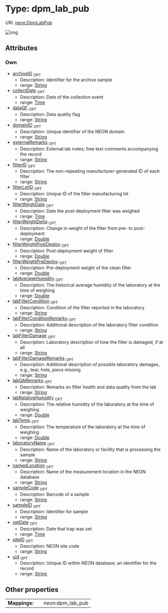
# Type: dpm_lab_pub




URI: [neon:DpmLabPub](https://data.neonscience.org/DpmLabPub)


![img](http://yuml.me/diagram/nofunky;dir:TB/class/[DpmLabPub&#124;uid:string%20%3F;domainID:string%20%3F;siteID:string%20%3F;sampleID:string%20%3F;setDate:time%20%3F;collectDate:time%20%3F;laboratoryName:string%20%3F;archiveID:string%20%3F;externalRemarks:string%20%3F;sampleCode:string%20%3F;dataQF:string%20%3F;namedLocation:string%20%3F;filterID:string%20%3F;filterLotID:string%20%3F;filterWeighDate:time%20%3F;filterWeightDelta:double%20%3F;filterWeightPostDeploy:double%20%3F;filterWeightPreDeploy:double%20%3F;labAverageHumidity:double%20%3F;labFilterCondition:string%20%3F;labFilterConditionRemarks:string%20%3F;labFilterDamage:string%20%3F;labFilterDamageRemarks:string%20%3F;labQARemarks:string%20%3F;labRelativeHumidity:double%20%3F;labTemp:double%20%3F])

## Attributes


### Own

 * [archiveID](archiveID.md)  <sub>OPT</sub>
    * Description: Identifier for the archive sample
    * range: [String](types/String.md)
 * [collectDate](collectDate.md)  <sub>OPT</sub>
    * Description: Date of the collection event
    * range: [Time](types/Time.md)
 * [dataQF](dataQF.md)  <sub>OPT</sub>
    * Description: Data quality flag
    * range: [String](types/String.md)
 * [domainID](domainID.md)  <sub>OPT</sub>
    * Description: Unique identifier of the NEON domain
    * range: [String](types/String.md)
 * [externalRemarks](externalRemarks.md)  <sub>OPT</sub>
    * Description: External lab notes; free text comments accompanying the record
    * range: [String](types/String.md)
 * [filterID](filterID.md)  <sub>OPT</sub>
    * Description: The non-repeating manufacturer-generated ID of each filter
    * range: [String](types/String.md)
 * [filterLotID](filterLotID.md)  <sub>OPT</sub>
    * Description: Unique ID of the filter manufacturing lot
    * range: [String](types/String.md)
 * [filterWeighDate](filterWeighDate.md)  <sub>OPT</sub>
    * Description: Date the post-deployment filter was weighed
    * range: [Time](types/Time.md)
 * [filterWeightDelta](filterWeightDelta.md)  <sub>OPT</sub>
    * Description: Change in weight of the filter from pre- to post-deployment
    * range: [Double](types/Double.md)
 * [filterWeightPostDeploy](filterWeightPostDeploy.md)  <sub>OPT</sub>
    * Description: Post-deployment weight of filter
    * range: [Double](types/Double.md)
 * [filterWeightPreDeploy](filterWeightPreDeploy.md)  <sub>OPT</sub>
    * Description: Pre-deployment weight of the clean filter
    * range: [Double](types/Double.md)
 * [labAverageHumidity](labAverageHumidity.md)  <sub>OPT</sub>
    * Description: The historical average humidity of the laboratory at the time of weighing
    * range: [Double](types/Double.md)
 * [labFilterCondition](labFilterCondition.md)  <sub>OPT</sub>
    * Description: Condition of the filter reported in the laboratory
    * range: [String](types/String.md)
 * [labFilterConditionRemarks](labFilterConditionRemarks.md)  <sub>OPT</sub>
    * Description: Additional description of the laboratory filter condition
    * range: [String](types/String.md)
 * [labFilterDamage](labFilterDamage.md)  <sub>OPT</sub>
    * Description: Laboratory description of how the filter is damaged, if at all
    * range: [String](types/String.md)
 * [labFilterDamageRemarks](labFilterDamageRemarks.md)  <sub>OPT</sub>
    * Description: Additional description of possible laboratory damages, e.g., tear, hole, piece missing
    * range: [String](types/String.md)
 * [labQARemarks](labQARemarks.md)  <sub>OPT</sub>
    * Description: Remarks on filter health and data quality from the lab
    * range: [String](types/String.md)
 * [labRelativeHumidity](labRelativeHumidity.md)  <sub>OPT</sub>
    * Description: The relative humidity of the laboratory at the time of weighing
    * range: [Double](types/Double.md)
 * [labTemp](labTemp.md)  <sub>OPT</sub>
    * Description: The temperature of the laboratory at the time of weighing
    * range: [Double](types/Double.md)
 * [laboratoryName](laboratoryName.md)  <sub>OPT</sub>
    * Description: Name of the laboratory or facility that is processing the sample
    * range: [String](types/String.md)
 * [namedLocation](namedLocation.md)  <sub>OPT</sub>
    * Description: Name of the measurement location in the NEON database
    * range: [String](types/String.md)
 * [sampleCode](sampleCode.md)  <sub>OPT</sub>
    * Description: Barcode of a sample
    * range: [String](types/String.md)
 * [sampleID](sampleID.md)  <sub>OPT</sub>
    * Description: Identifier for sample
    * range: [String](types/String.md)
 * [setDate](setDate.md)  <sub>OPT</sub>
    * Description: Date that trap was set
    * range: [Time](types/Time.md)
 * [siteID](siteID.md)  <sub>OPT</sub>
    * Description: NEON site code
    * range: [String](types/String.md)
 * [uid](uid.md)  <sub>OPT</sub>
    * Description: Unique ID within NEON database; an identifier for the record
    * range: [String](types/String.md)

## Other properties

|  |  |  |
| --- | --- | --- |
| **Mappings:** | | neon:dpm_lab_pub |

